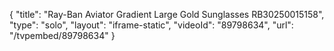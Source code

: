 {
    "title": "Ray-Ban Aviator Gradient Large Gold Sunglasses RB30250015158",
    "type": "solo",
    "layout": "iframe-static",
    "videoId": "89798634",
    "url": "\/tvpembed\/89798634"
}